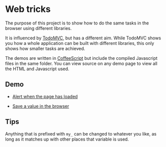 # Web tricks

The purpose of this project is to show how to do the same tasks in the
browser using different libraries.

It is influenced by [TodoMVC](http://todomvc.com/), but has a different
aim.
While TodoMVC shows you how a whole application can be built with
different libraries, this only shows how smaller tasks are achieved.

The demos are written in [CoffeeScript](http://coffeescript.org/) but
include the compiled Javascript files in the same folder.
You can view source on any demo page to view all the HTML and Javascript
used.


## Demo

- [Alert when the page has loaded](./page_loaded/)

- [Save a value in the browser](./browser_storage/)


## Tips

Anything that is prefixed with `my_` can be changed to whatever you
like, as long as it matches up with other places that variable is used.
